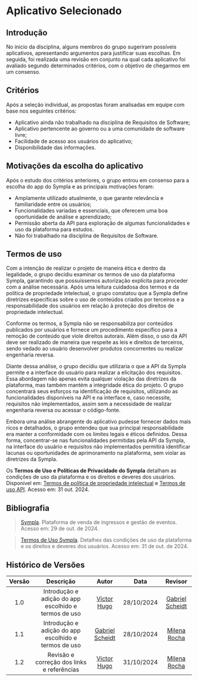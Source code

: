 # Aplicativo Selecionado

## Introdução
No início da disciplina, alguns membros do grupo sugeriram possíveis aplicativos, apresentando argumentos para justificar suas escolhas. Em seguida, foi realizada uma revisão em conjunto na qual cada aplicativo foi avaliado segundo determinados critérios, com o objetivo de chegarmos em um consenso.

## Critérios
Após a seleção individual, as propostas foram analisadas em equipe com base nos seguintes critérios:

- Aplicativo ainda não trabalhado na disciplina de Requisitos de Software;
- Aplicativo pertencente ao governo ou a uma comunidade de software livre;
- Facilidade de acesso aos usuários do aplicativo;
- Disponibilidade das informações.

## Motivações da escolha do aplicativo
Após o estudo dos critérios anteriores, o grupo entrou em consenso para a escolha do app do Sympla e as principais motivações foram:

- Amplamente utilizado atualmente, o que garante relevância e familiaridade entre os usuários;
- Funcionalidades variadas e essenciais, que oferecem uma boa oportunidade de análise e aprendizado;
- Permissão aberta da API para exploração de algumas funcionalidades e uso da plataforma para estudos.
- Não foi trabalhado na disciplina de Requisitos de Software.

## Termos de uso
Com a intenção de realizar o projeto de maneira ética e dentro da legalidade, o grupo decidiu examinar os termos de uso da plataforma Sympla, garantindo que possuíssemos autorização explícita para proceder com a análise necessária. Após uma leitura cuidadosa dos termos e da política de propriedade intelectual, o grupo constatou que a Sympla define diretrizes específicas sobre o uso de conteúdos criados por terceiros e a responsabilidade dos usuários em relação à proteção dos direitos de propriedade intelectual.

Conforme os termos, a Sympla não se responsabiliza por conteúdos publicados por usuários e fornece um procedimento específico para a remoção de conteúdo que viole direitos autorais. Além disso, o uso da API deve ser realizado de maneira que respeite as leis e direitos de terceiros, sendo vedado ao usuário desenvolver produtos concorrentes ou realizar engenharia reversa.

Diante dessa análise, o grupo decidiu que utilizaria o que a API da Sympla permite e a interface do usuário para realizar a elicitação dos requisitos. Essa abordagem não apenas evita qualquer violação das diretrizes da plataforma, mas também mantém a integridade ética do projeto. O grupo concentrará seus esforços na identificação de requisitos, utilizando as funcionalidades disponíveis na API e na interface e, caso necessite, requisitos não implementados, assim sem a necessidade de realizar engenharia reversa ou acessar o código-fonte.

Embora uma análise abrangente do aplicativo pudesse fornecer dados mais ricos e detalhados, o grupo entendeu que sua principal responsabilidade era manter a conformidade com os limites legais e éticos definidos. Dessa forma, concentrar-se nas funcionalidades permitidas pela API da Sympla, na interface do usuário e requisitos não implementados permitirá identificar lacunas ou oportunidades de aprimoramento na plataforma, sem violar as diretrizes da Sympla.

Os **Termos de Uso e Políticas de Privacidade do Sympla** detalham as condições de uso da plataforma e os direitos e deveres dos usuários. Disponível em: [Termos de política de propriedade intelectual](https://termos-e-politicas.sympla.com.br/hc/pt-br/sections/360005978611-Pol%C3%ADtica-de-Propriedade-Intelectual) e [Termos de uso API](https://termos-e-politicas.sympla.com.br/hc/pt-br/sections/360005978591-Termos-de-Uso-API). Acesso em: 31 out. 2024.

## **Bibliografia**

> <a id="FRM1" href="#anchor_1"></a> [Sympla](https://www.sympla.com.br/). Plataforma de venda de ingressos e gestão de eventos. Acesso em: 29 de out. de 2024.

> <a id="FRM2" href="#anchor_2"></a> [Termos de Uso Sympla](https://termos-e-politicas.sympla.com.br/hc/pt-br). Detalhes das condições de uso da plataforma e os direitos e deveres dos usuários. Acesso em: 31 de out. de 2024.


## Histórico de Versões

| Versão |          Descrição              |     Autor      |      Data      |   Revisor     |
|:------:|:-------------------------------:|:--------------:|:--------------:|:-------------:|
|  1.0   | Introdução e adição do app escolhido e termos de uso | [Victor Hugo](https://github.com/VHbernardes) | 28/10/2024   | [Gabriel Scheidt](https://github.com/Gxaite)  |
|  1.1   | Introdução e adição do app escolhido e termos de uso | [Gabriel Scheidt](https://github.com/Gxaite)| 28/10/2024   |[Milena Rocha](https://github.com/MilenaFRocha) |
|  1.2   | Revisão e correção dos links e referências | [Victor Hugo](https://github.com/VHbernardes)| 31/10/2024   |[Milena Rocha](https://github.com/MilenaFRocha) |
